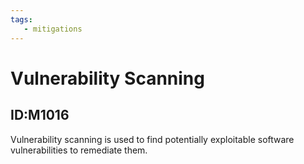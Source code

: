 ```yaml
---
tags:
   - mitigations
---
```

# Vulnerability Scanning
## ID:M1016
Vulnerability scanning is used to find potentially exploitable software vulnerabilities to remediate them.
